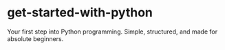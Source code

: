 # get-started-with-python
Your first step into Python programming. Simple, structured, and made for absolute beginners.
